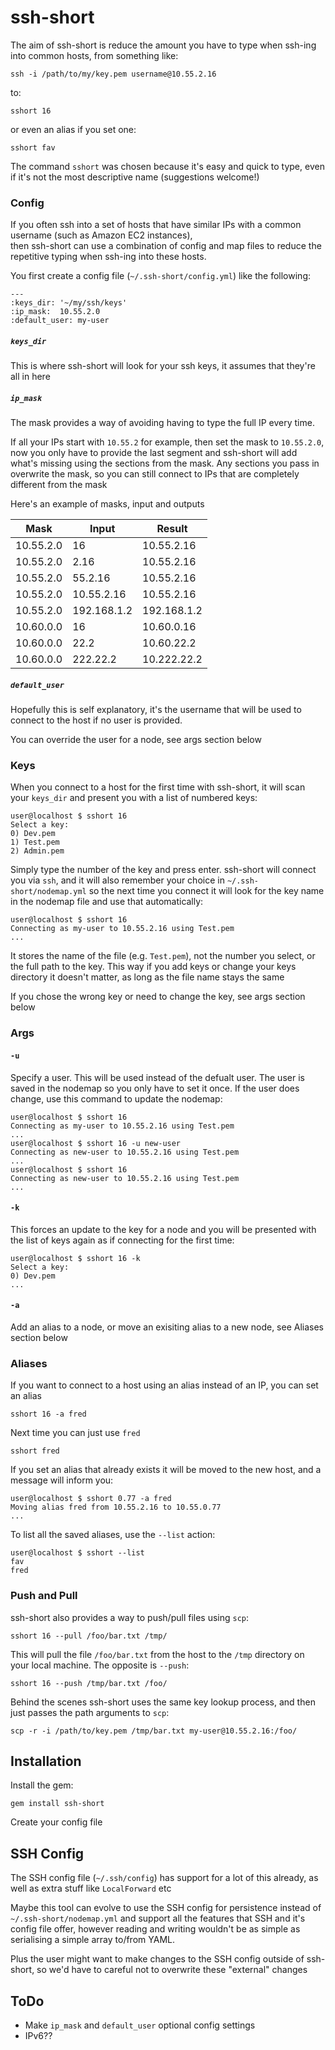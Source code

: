 # ssh-short

The aim of ssh-short is reduce the amount you have to type when ssh-ing into common hosts, 
from something like:
```
ssh -i /path/to/my/key.pem username@10.55.2.16
```
to:
```
sshort 16
```
or even an alias if you set one:
```
sshort fav
```

The command `sshort` was chosen because it's easy and quick to type, 
even if it's not the most descriptive name (suggestions welcome!)

### Config

If you often ssh into a set of hosts that have similar IPs with a common username (such as Amazon EC2 instances),  
then ssh-short can use a combination of config and map files to reduce the repetitive typing when ssh-ing into these hosts.

You first create a config file (`~/.ssh-short/config.yml`) like the following:
```
---
:keys_dir: '~/my/ssh/keys'
:ip_mask:  10.55.2.0
:default_user: my-user
```

##### `keys_dir`

This is where ssh-short will look for your ssh keys, it assumes that they're all in here

##### `ip_mask`

The mask provides a way of avoiding having to type the full IP every time.

If all your IPs start with `10.55.2` for example, then set the mask to `10.55.2.0`, 
now you only have to provide the last segment and ssh-short will add what's missing 
using the sections from the mask.
Any sections you pass in overwrite the mask, so you can still connect to IPs that 
are completely different from the mask

Here's an example of masks, input and outputs

| Mask      | Input        | Result       |
|-----------|--------------|--------------|
| 10.55.2.0 |  16          | 10.55.2.16   |
| 10.55.2.0 |  2.16        | 10.55.2.16   |
| 10.55.2.0 |  55.2.16     | 10.55.2.16   |
| 10.55.2.0 |  10.55.2.16  | 10.55.2.16   |
| 10.55.2.0 |  192.168.1.2 | 192.168.1.2  |
| 10.60.0.0 |  16          | 10.60.0.16   |
| 10.60.0.0 |  22.2        | 10.60.22.2   |
| 10.60.0.0 |  222.22.2    | 10.222.22.2  |

##### `default_user`

Hopefully this is self explanatory, it's the username that will be used 
to connect to the host if no user is provided. 

You can override the user for a node, see args section below

### Keys

When you connect to a host for the first time with ssh-short, it will scan your `keys_dir`
and present you with a list of numbered keys:

```
user@localhost $ sshort 16
Select a key:
0) Dev.pem
1) Test.pem
2) Admin.pem
```

Simply type the number of the key and press enter. ssh-short will connect you via `ssh`, 
and it will also remember your choice in `~/.ssh-short/nodemap.yml` so the next time you connect 
it will look for the key name in the nodemap file and use that automatically:
```
user@localhost $ sshort 16
Connecting as my-user to 10.55.2.16 using Test.pem
...
```

It stores the name of the file (e.g. `Test.pem`), not the number you select, or the full path to the key. 
This way if you add keys or change your keys directory it doesn't matter, 
as long as the file name stays the same

If you chose the wrong key or need to change the key, see args section below

### Args

#### `-u`
Specify a user. This will be used instead of the defualt user. The user is saved in the nodemap so you only have to set it once. If the user does change, use this command to update the nodemap:

```
user@localhost $ sshort 16
Connecting as my-user to 10.55.2.16 using Test.pem
...
user@localhost $ sshort 16 -u new-user
Connecting as new-user to 10.55.2.16 using Test.pem
...
user@localhost $ sshort 16
Connecting as new-user to 10.55.2.16 using Test.pem
...
```
#### `-k`
This forces an update to the key for a node and you will be presented with the list of keys again as if connecting for the first time:

```
user@localhost $ sshort 16 -k
Select a key:
0) Dev.pem
...
```

#### `-a`
Add an alias to a node, or move an exisiting alias to a new node, see Aliases section below

### Aliases

If you want to connect to a host using an alias instead of an IP, you can set an alias
```
sshort 16 -a fred
```
Next time you can just use `fred`
```
sshort fred
```

If you set an alias that already exists it will be moved to the new host, 
and a message will inform you:
```
user@localhost $ sshort 0.77 -a fred
Moving alias fred from 10.55.2.16 to 10.55.0.77
...
```

To list all the saved aliases, use the `--list` action:
```
user@localhost $ sshort --list
fav
fred
```

### Push and Pull

ssh-short also provides a way to push/pull files using `scp`:
```
sshort 16 --pull /foo/bar.txt /tmp/
```

This will pull the file `/foo/bar.txt` from the host to the `/tmp` directory on your local machine. 
The opposite is `--push`:
```
sshort 16 --push /tmp/bar.txt /foo/
```

Behind the scenes ssh-short uses the same key lookup process, 
and then just passes the path arguments to `scp`:
```
scp -r -i /path/to/key.pem /tmp/bar.txt my-user@10.55.2.16:/foo/
```

## Installation

Install the gem:
```
gem install ssh-short
```

Create your config file

## SSH Config

The SSH config file (`~/.ssh/config`) has support for a lot of this already, as well as extra stuff like `LocalForward` etc

Maybe this tool can evolve to use the SSH config for persistence instead of `~/.ssh-short/nodemap.yml`
and support all the features that SSH and it's config file offer,
however reading and writing wouldn't be as simple as serialising a simple array to/from YAML.

Plus the user might want to make changes to the SSH config outside of ssh-short, so we'd have to careful not to overwrite these "external" changes

## ToDo
- Make `ip_mask` and `default_user` optional config settings
- IPv6??
